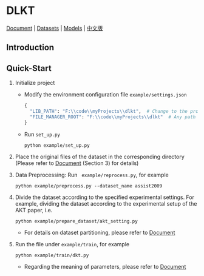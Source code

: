 # DLKT

[Document] | [Datasets] | [Models] | [中文版]

[Document]: DOC.md
[Datasets]: KT_DATASETS.md
[Models]: MODELS.md
[中文版]: README_CN.md

## Introduction

## Quick-Start

1. Initialize project

   - Modify the environment configuration file `example/settings.json`

     ```python
     {
       "LIB_PATH": "F:\\code\\myProjects\\dlkt",  # Change to the project path, which is the directory where `lib` is located
       "FILE_MANAGER_ROOT": "F:\\code\\myProjects\\dlkt"  # Any path used to store data and models
     }
     ```

   - Run `set_up.py`

     ```shell
     python example/set_up.py
     ```

2. Place the original files of the dataset in the corresponding directory (Please refer to [Document](DOC.md) (Section 3) for details)

3. Data Preprocessing: Run ` example/reprocess.py`, for example

   ```shell
   python example/preprocess.py --dataset_name assist2009
   ```

4. Divide the dataset according to the specified experimental settings. For example, dividing the dataset according to the experimental setup of the AKT paper, i.e. 

   ```shell
   python example/prepare_dataset/akt_setting.py
   ```

   - For details on dataset partitioning, please refer to [Document](DOC.md)

5. Run the file under `example/train`, for example

   ```shell
   python example/train/dkt.py
   ```

   - Regarding the meaning of parameters, please refer to [Document](Doc.md)
